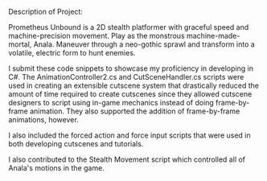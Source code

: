 Description of Project:

Prometheus Unbound is a 2D stealth platformer with graceful speed and machine-precision movement. Play as the monstrous machine-made-mortal, Anala. Maneuver through a neo-gothic sprawl and transform into a volatile, electric form to hunt enemies.

I submit these code snippets to showcase my proficiency in developing in C#. The AnimationController2.cs and CutSceneHandler.cs scripts were used in creating an extensible cutscene system that drastically reduced the amount of time required to create cutscenes since they allowed cutscene designers to script using in-game mechanics instead of doing frame-by-frame animation. They also supported the addition of frame-by-frame animations, however.

I also included the forced action and force input scripts that were used in both developing cutscenes and tutorials. 

I also contributed to the Stealth Movement script which controlled all of Anala's motions in the game. 
